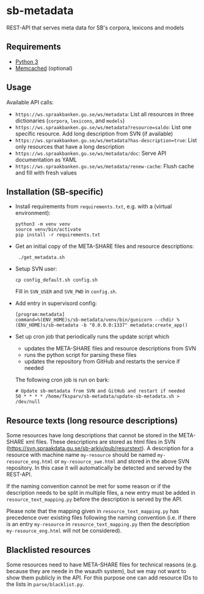 # sb-metadata
REST-API that serves meta data for SB's corpora, lexicons and models

## Requirements

* [Python 3](https://docs.python.org/3/)
* [Memcached](https://memcached.org/) (optional)

## Usage

Available API calls:

- `https://ws.spraakbanken.gu.se/ws/metadata`: List all resources in three dictionaries (`corpora`, `lexicons`, and `models`)
- `https://ws.spraakbanken.gu.se/ws/metadata?resource=saldo`: List one specific resource. Add long description from SVN (if available)
- `https://ws.spraakbanken.gu.se/ws/metadata?has-description=true`: List only resources that have a long description
- `https://ws.spraakbanken.gu.se/ws/metadata/doc`: Serve API documentation as YAML
- `https://ws.spraakbanken.gu.se/ws/metadata/renew-cache`: Flush cache and fill with fresh values

## Installation (SB-specific)

- Install requirements from `requirements.txt`, e.g. with a (virtual environment):
  ```
  python3 -m venv venv
  source venv/bin/activate
  pip install -r requirements.txt
  ```

- Get an initial copy of the META-SHARE files and resource descriptions:
  ```
   ./get_metadata.sh
  ```

- Setup SVN user:
  ```
  cp config_default.sh config.sh
  ```
  Fill in `SVN_USER` and `SVN_PWD` in `config.sh`.

- Add entry in supervisord config:
  ```
  [program:metadata]
  command=%(ENV_HOME)s/sb-metadata/venv/bin/gunicorn --chdir %(ENV_HOME)s/sb-metadata -b "0.0.0.0:1337" metadata:create_app()
  ```

- Set up cron job that periodically runs the update script which 
  - updates the META-SHARE files and resource descriptions from SVN
  - runs the python script for parsing these files
  - updates the repository from GitHub and restarts the service if needed

  The following cron job is run on bark:
  ```
  # Update sb-metadata from SVN and GitHub and restart if needed
  50 * * * * /home/fksparv/sb-metadata/update-sb-metadata.sh > /dev/null
  ```


## Resource texts (long resource descriptions)

Some resources have long descriptions that cannot be stored in the META-SHARE xml files.
These descriptions are stored as html files in SVN (https://svn.spraakdata.gu.se/sb-arkiv/pub/resurstext).
A description for a resource with machine name `my-resource` should be named `my-resource_eng.html` or `my-resource_swe.html`
and stored in the above SVN repository. In this case it will automatically be detected and served by the REST-API.

If the naming convention cannot be met for some reason or if the description needs to be split in multiple files,
a new entry must be added in `resource_text_mapping.py` before the description is served by the API.

Please note that the mapping given in `resource_text_mapping.py` has precedence over existing files following the naming convention
(i.e. if there is an entry `my-resource` in `resource_text_mapping.py` then the description `my-resource_eng.html` will not be considered).


## Blacklisted resources

Some resources need to have META-SHARE files for technical reasons (e.g. because they are neede in the wsauth system), but we may not want to show them publicly in the API. For this purpose one can add resource IDs to the lists in `parse/blacklist.py`.
